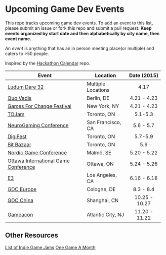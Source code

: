 Upcoming Game Dev Events
=====================

This repo tracks upcoming game dev events. To add an event to this list, please submit an issue or fork this repo and submit a pull request. **Keep events organized by start date and then alphabetically by city name, then event name.**  
  
An *event* is anything that has an in person meeting place(or multiple) and caters to >50 people.    
  
Inspired by the [Hackathon Calendar](https://github.com/japacible/Hackathon-Calendar) repo.

| Event                                               | Location        | Date (2015)            |
| -------------------------------------------------------------- |-------------  | :---------------------:|
| [Ludum Dare 32](http://ludumdare.com/) | Multiple Locations | 4.17 |
| [Quo Vadis](http://www.qvconf.com/)| Berlin, DE | 4.21 - 4.23 |
| [Games For Change Festival](http://www.gamesforchange.org/festival/) | New York, NY | 4.21 - 4.23 |
| [TOJam](http://www.tojam.ca/) | Toronto, ON | 5.1-5.3 |
| [NeuroGaming Conference](http://www.neurogamingconf.com/)| San Francisco, CA | 5.6 - 5.7 |
| [DigiFest](http://torontodigifest.ca/2015/) | Toronto, ON | 5.7-5.9 | 
| [Bit Bazaar](https://bentomiso.com/bit-bazaar-spring-fair-2014) | Toronto, ON | 5.9 |
| [Nordic Game Conference](http://conf.nordicgame.com/)| Malmö, SE | 5.20 - 5.22 |
| [Ottawa International Game Conference](oigconf.com) | Ottawa, ON | 5.24 - 5.26 |
| [E3](https://www.e3expo.com/) | Los Angeles, CA | 6.16 - 6.18 |
| [GDC Europe](http://www.gdceurope.com/)| Cologne, DE | 8.3 - 8.4 |
| [GDC China](http://www.gdcchina.com/) | Shanghai, CN | 10.25 - 10.27|
| [Gameacon](http://gameacon.com/) | Atlantic City, NJ | 11.20 - 11.22|



Other Resources  
---------------------  
[List of Indie Game Jams](http://www.indiegamejams.com/)
[One Game A Month](http://www.onegameamonth.com/)
